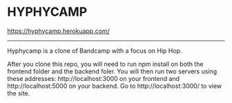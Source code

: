 # HYPHYCAMP
https://hyphycamp.herokuapp.com/

---

Hyphycamp is a clone of Bandcamp with a focus on Hip Hop.

After you clone this repo, you will need to run npm install on both the frontend folder and the backend foler.
You will then run two servers using these addresses: http://localhost:3000 on your frontend and http://localhost:5000 on your backend. 
Go to http://localhost:3000/ to view the site.
